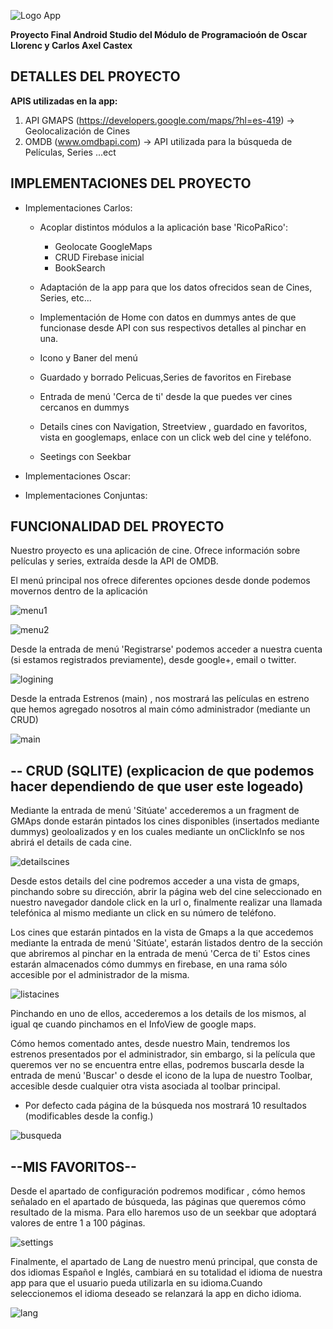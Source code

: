 ![Logo App](https://firebasestorage.googleapis.com/v0/b/cineapp-b4786.appspot.com/o/movielife.png?alt=media&token=8a746ce5-4a89-4dcf-a8e7-cfc7a010f0fc "De 300 x 120 píxeles")


**Proyecto Final Android Studio del Módulo de Programacioón de Oscar Llorenc y Carlos Axel Castex**


DETALLES DEL PROYECTO
------------------------

**APIS utilizadas en la app:**
1. API GMAPS (https://developers.google.com/maps/?hl=es-419) -> Geolocalización de Cines
2. OMDB (www.omdbapi.com) -> API utilizada para la búsqueda de Películas, Series ...ect


IMPLEMENTACIONES DEL PROYECTO
------------------------------

* Implementaciones Carlos:
    * Acoplar distintos módulos a la aplicación base 'RicoPaRico':
        * Geolocate GoogleMaps 
        * CRUD Firebase inicial
        * BookSearch

    * Adaptación de la app para que los datos ofrecidos sean de Cines, Series, etc...
    * Implementación de Home con datos en dummys antes de que funcionase desde API con sus respectivos detalles al pinchar en una.
    * Icono y Baner del menú
    * Guardado y borrado Pelicuas,Series de favoritos en Firebase
    * Entrada de menú 'Cerca de ti' desde la que puedes ver cines cercanos en dummys
    * Details cines con Navigation, Streetview , guardado en favoritos, vista en googlemaps, enlace con un click web del cine y teléfono.
    * Seetings con Seekbar

* Implementaciones Oscar:

* Implementaciones Conjuntas:

FUNCIONALIDAD DEL PROYECTO
------------------------------

Nuestro proyecto es una aplicación de cine. Ofrece información sobre películas y series, extraída desde la API de OMDB.

El menú principal nos ofrece diferentes opciones desde donde podemos movernos dentro de la aplicación

![menu1](https://firebasestorage.googleapis.com/v0/b/cineapp-b4786.appspot.com/o/menu1.jpg?alt=media&token=a52af498-68fb-4376-9cfb-061ae4f99316 "De 520x880 píxeles")

![menu2](https://firebasestorage.googleapis.com/v0/b/cineapp-b4786.appspot.com/o/menu2.jpg?alt=media&token=78c8ecc8-8f3e-4a5d-9c8a-9b4976001fd0 "De 520x880 píxeles")


Desde la entrada de menú 'Registrarse' podemos acceder a nuestra cuenta (si estamos registrados previamente), desde google+, email o twitter.


![logining](https://firebasestorage.googleapis.com/v0/b/cineapp-b4786.appspot.com/o/logining.jpg?alt=media&token=b29170ea-fd98-4d6d-8c2a-e00aeeef7dfb "De 520x880 píxeles")



Desde la entrada Estrenos (main) , nos mostrará las películas en estreno que hemos agregado nosotros al main cómo administrador (mediante un CRUD)


![main](https://firebasestorage.googleapis.com/v0/b/cineapp-b4786.appspot.com/o/main.jpg?alt=media&token=e5b3cb2c-5012-47ea-b1af-5e52aa104d8d "De 520x880 píxeles")



-- CRUD (SQLITE)
**(explicacion de que podemos hacer dependiendo de que user este logeado)**
--

Mediante la entrada de menú 'Sitúate' accederemos a un fragment de GMAps donde estarán pintados los cines disponibles (insertados mediante dummys) geoloalizados y en los cuales mediante un onClickInfo se nos abrirá el details de cada cine.




![detailscines](https://firebasestorage.googleapis.com/v0/b/cineapp-b4786.appspot.com/o/cinesdetails.jpg?alt=media&token=5bf73340-ad48-4c20-9fea-3d8890a450b5 "De 520x880 píxeles")



Desde estos details del cine podremos acceder a una vista de gmaps, pinchando sobre su dirección, abrir la página web del cine seleccionado en nuestro navegador dandole click en la url o, finalmente realizar una llamada telefónica al mismo mediante un click en su número de teléfono. 

Los cines que estarán pintados en la vista de Gmaps a la que accedemos mediante la entrada de menú 'Sitúate', estarán listados dentro de la sección que abriremos al pinchar en la entrada de menú 'Cerca de ti'
Estos cines estarán almacenados cómo dummys en firebase, en una rama sólo accesible por el administrador de la misma.



![listacines](https://firebasestorage.googleapis.com/v0/b/cineapp-b4786.appspot.com/o/cinesfavs.jpg?alt=media&token=ba5a7927-f5bb-44b6-8066-8c24bb9acf58 "De 520x880 píxeles")



Pinchando en uno de ellos, accederemos a los details de los mismos, al igual qe cuando pinchamos en el InfoView de google maps.



Cómo hemos comentado antes, desde nuestro Main, tendremos los estrenos presentados por el administrador, sin embargo, si la película que queremos ver no se encuentra entre ellas, podremos buscarla desde la entrada de menú 'Buscar' o desde el icono de la lupa de nuestro Toolbar, accesible desde cualquier otra vista asociada al toolbar principal.
- Por defecto cada página de la búsqueda nos mostrará 10 resultados (modificables desde la config.)



![busqueda](https://firebasestorage.googleapis.com/v0/b/cineapp-b4786.appspot.com/o/seek.jpg?alt=media&token=3608099d-9ff7-4c87-9bf4-dd96780e9628 "De 520x880 píxeles")



--MIS FAVORITOS--
--



Desde el apartado de configuración podremos modificar , cómo hemos señalado en el apartado de búsqueda, las páginas que queremos cómo resultado de la misma.
Para ello haremos uso de un seekbar que adoptará valores de entre 1 a 100 páginas.



![settings](https://firebasestorage.googleapis.com/v0/b/cineapp-b4786.appspot.com/o/settings.jpg?alt=media&token=de51cb92-4687-4dce-920e-76c8167a47b6 "De 520x880 píxeles")




Finalmente, el apartado de Lang de nuestro menú principal, que consta de dos idiomas Español e Inglés, cambiará en su totalidad el idioma de nuestra app para que el usuario pueda utilizarla en su idioma.Cuando seleccionemos el idioma deseado se relanzará la app en dicho idioma.





![lang](https://firebasestorage.googleapis.com/v0/b/cineapp-b4786.appspot.com/o/lang.jpg?alt=media&token=ffa21179-50d0-4405-86e9-f85dc0f28879 "De 520x880 píxeles")

